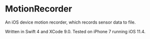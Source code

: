 MotionRecorder
==============

An iOS device motion recorder, which records sensor data to file.

Written in Swift 4 and XCode 9.0.
Tested on iPhone 7 running iOS 11.4.
